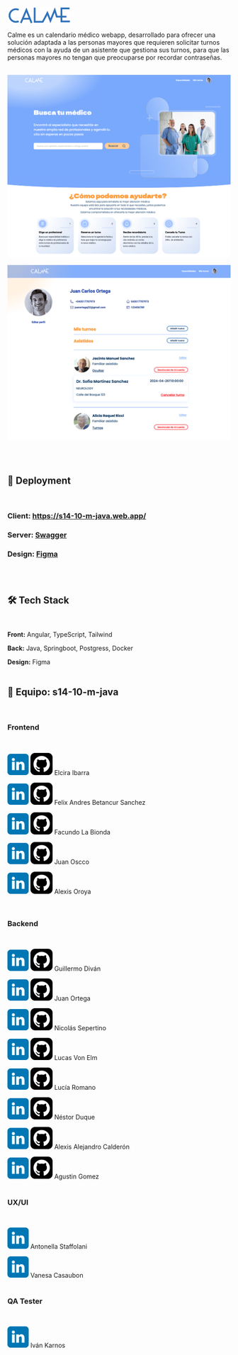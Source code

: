 
[![Logo](./frontend/src/assets/icons-svg/calme-logo-azul.png)](https://s14-10-m-java.web.app)
<br>

Calme es un calendario médico webapp, desarrollado para ofrecer una solución adaptada a las personas mayores que requieren solicitar turnos médicos 
con la ayuda de un asistente que gestiona sus turnos, para que las personas mayores no tengan que preocuparse por recordar contraseñas.
<br><br>

[![App Screenshot](./frontend/src/assets/img/readme-home.png)](https://s14-10-m-java.web.app)

[![App Screenshot](./frontend/src/assets/img/readme-perfil.png)](https://s14-10-m-java.web.app)

<br><br>

## 🔗 Deployment
<br>

### Client: https://s14-10-m-java.web.app/
### Server: [Swagger](https://s14-10-m-java-production.up.railway.app/swagger-ui/index.html#/)
### Design: [Figma](https://figma.com/file/5ZKP1KyKwLW4vfkJbBZolz/Proyecto?type=design&node-id=330-153&mode=design&t=KKqaD6BxMKy2RTEm-0)
<br><br>

## 🛠 Tech Stack
<br>

**Front:** Angular, TypeScript, Tailwind

**Back:** Java, Springboot, Postgress, Docker

**Design:** Figma
<br><br>

## 🙌 Equipo: s14-10-m-java
<br>

### Frontend
<br>

[![linkedin](./frontend/src/assets/icons-svg/linkedin-icon.svg)](https://www.linkedin.com/in/elcicode)
[![github](./frontend/src/assets/icons-svg/github-icon.svg)](https://github.com/elcicode) Elcira Ibarra

[![linkedin](./frontend/src/assets/icons-svg/linkedin-icon.svg)](https://www.linkedin.com/in/felix-andres-betancur-9389ab1a5/)
[![github](./frontend/src/assets/icons-svg/github-icon.svg)](https://github.com/SwatColombia) Felix Andres Betancur Sanchez

[![linkedin](./frontend/src/assets/icons-svg/linkedin-icon.svg)](https://www.linkedin.com/in/facundo-la-bionda-a31866286/)
[![github](./frontend/src/assets/icons-svg/github-icon.svg)](https://github.com/facuu142) Facundo La Bionda

[![linkedin](./frontend/src/assets/icons-svg/linkedin-icon.svg)](https://www.linkedin.com/in/juanoscco/)
[![github](./frontend/src/assets/icons-svg/github-icon.svg)](https://github.com/jcom-dev) Juan Oscco

[![linkedin](./frontend/src/assets/icons-svg/linkedin-icon.svg)](https://www.linkedin.com/in/jaobisgreat/)
[![github](./frontend/src/assets/icons-svg/github-icon.svg)](https://github.com/Alexiz0r0) Alexis Oroya

<br>

### Backend
<br>

[![linkedin](./frontend/src/assets/icons-svg/linkedin-icon.svg)](https://www.linkedin.com/in/guillermo-divan/)
[![github](./frontend/src/assets/icons-svg/github-icon.svg)](https://github.com/GuillermoDivan) Guillermo Diván

[![linkedin](./frontend/src/assets/icons-svg/linkedin-icon.svg)](https://www.linkedin.com/in/juan0rtega/)
[![github](./frontend/src/assets/icons-svg/github-icon.svg)](https://github.com/Full-Juan-Ortega) Juan Ortega

[![linkedin](./frontend/src/assets/icons-svg/linkedin-icon.svg)](https://www.linkedin.com/in/nicolassepertino/)
[![github](./frontend/src/assets/icons-svg/github-icon.svg)](https://github.com/NicoSeper89) Nicolás Sepertino

[![linkedin](./frontend/src/assets/icons-svg/linkedin-icon.svg)](https://www.linkedin.com/in/lucasvonelm/)
[![github](./frontend/src/assets/icons-svg/github-icon.svg)](https://github.com/xlucasve) Lucas Von Elm

[![linkedin](./frontend/src/assets/icons-svg/linkedin-icon.svg)](https://www.linkedin.com/in/luciarmn/)
[![github](./frontend/src/assets/icons-svg/github-icon.svg)](https://github.com/CodeLuDev) Lucía Romano

[![linkedin](./frontend/src/assets/icons-svg/linkedin-icon.svg)](https://www.linkedin.com/in/nestorduqueduque/)
[![github](./frontend/src/assets/icons-svg/github-icon.svg)](https://github.com/nestorduqueduque) Néstor Duque

[![linkedin](./frontend/src/assets/icons-svg/linkedin-icon.svg)](https://www.linkedin.com/in/alejandrodev2019/)
[![github](./frontend/src/assets/icons-svg/github-icon.svg)](https://github.com/calderonic) Alexis Alejandro Calderón

[![linkedin](./frontend/src/assets/icons-svg/linkedin-icon.svg)](https://www.linkedin.com/in/agustin-gomez-develop/)
[![github](./frontend/src/assets/icons-svg/github-icon.svg)](https://github.com/Agustingomez98) Agustin Gomez
<br><br>

### UX/UI
<br>

[![linkedin](./frontend/src/assets/icons-svg/linkedin-icon.svg)](https://www.linkedin.com/in/anto-staffolani/) Antonella Staffolani

[![linkedin](./frontend/src/assets/icons-svg/linkedin-icon.svg)](https://www.linkedin.com/in/vanesa-casaubon/)
Vanesa Casaubon
<br><br>

### QA Tester
<br>

[![linkedin](./frontend/src/assets/icons-svg/linkedin-icon.svg)](https://www.linkedin.com/in/ivankarnos/)
 Iván Karnos

<br><br>
